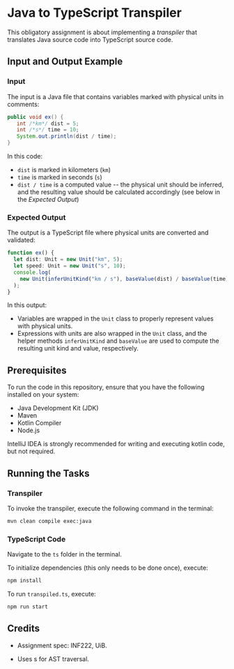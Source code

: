 # Java to TypeScript Transpiler

This obligatory assignment is about implementing a _transpiler_ that translates Java source code into TypeScript source code.

## Input and Output Example

### Input

The input is a Java file that contains variables marked with physical units in comments:

```java
public void ex() {
   int /*km*/ dist = 5;
   int /*s*/ time = 10;
   System.out.println(dist / time);
}
```

In this code:

- `dist` is marked in kilometers (`km`)
- `time` is marked in seconds (`s`)
- `dist / time` is a computed value -- the physical unit should be inferred, and the resulting value should be calculated accordingly (see below in the _Expected Output_)

### Expected Output

The output is a TypeScript file where physical units are converted and validated:

```ts
function ex() {
  let dist: Unit = new Unit("km", 5);
  let speed: Unit = new Unit("s", 10);
  console.log(
    new Unit(inferUnitKind("km / s"), baseValue(dist) / baseValue(time))
  );
}
```

In this output:

- Variables are wrapped in the `Unit` class to properly represent values with physical units.
- Expressions with units are also wrapped in the `Unit` class, and the helper methods `inferUnitKind` and `baseValue` are used to compute the resulting unit kind and value, respectively.

## Prerequisites

To run the code in this repository, ensure that you have the following installed on your system:

- Java Development Kit (JDK)
- Maven
- Kotlin Compiler
- Node.js

IntelliJ IDEA is strongly recommended for writing and executing kotlin code, but not required.

## Running the Tasks

### Transpiler

To invoke the transpiler, execute the following command in the terminal:

```sh
mvn clean compile exec:java
```

### TypeScript Code

Navigate to the `ts` folder in the terminal.

To initialize dependencies (this only needs to be done once), execute:

```sh
npm install
```

To run `transpiled.ts`, execute:

```sh
npm run start
```

## Credits

- Assignment spec: INF222, UiB.

- Uses s for AST traversal.
